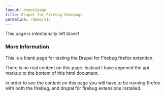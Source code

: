 ```yaml
---
layout: demov1page
title: Drupal for Firebug Demopage
permalink: /demo/v1/
---
```


This page is intentionally left blank!

### More Information

This is a blank page for testing the Drupal for Firebug firefox extention.

There is no real content on this page. Instead I have appened the api markup to the bottom of this html document.

In order to see the content on this page you will have to be running firefox with both the firebug, and drupal for firebug extensions installed.
